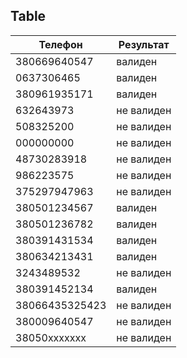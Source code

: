 ## Table

|   Телефон    | Результат  |
|--------------|------------|
| 380669640547 |  валиден   |
|  0637306465  |  валиден   |
| 380961935171 |  валиден   |
|  632643973   | не валиден |
|  508325200   | не валиден |
|  000000000   | не валиден |
| 48730283918  | не валиден |
|  986223575   | не валиден |
| 375297947963 | не валиден |
| 380501234567 |  валиден   |
| 380501236782 |  валиден   |
| 380391431534 |  валиден   |
| 380634213431 |  валиден   |
|  3243489532  | не валиден |
| 380391452134 |  валиден   |
|38066435325423| не валиден |
| 380009640547 | не валиден |
| 38050xxxxxxx | не валиден |